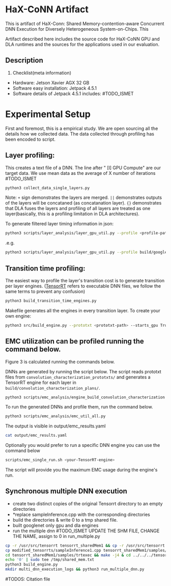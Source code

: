 # HaX-CoNN Artifact
This is artifact of HaX-Conn: Shared Memory-contention-aware Concurrent DNN Execution for Diversely Heterogeneous System-on-Chips. This 

Artifact described here includes the source code for HaX-CoNN GPU and DLA runtimes and the sources for the applications used in our evaluation.

## Description

1. Checklist(meta information)
* Hardware: Jetson Xavier AGX 32 GB
* Software easy installation: Jetpack 4.5.1
* Software details of Jetpack 4.5.1 includes: #TODO_ISMET


# Experimental Setup

First and foremost, this is a empirical study. We are open sourcing all the details how we collected data. The data collected through profiling has been encoded to script.  

## Layer profiling: 
This creates a text file of a DNN. The line after " [I] GPU Compute" are our target data. We use mean data as the average of X number of iterations   #TODO_ISMET
```bash
python3 collect_data_single_layers.py
```
Note: `+` sign demonstrates the layers are merged. `||` demonstrates outputs of the layers will be concataned (as concatanation layer). `{}` demonstrates that DLA fuses the layers and profiling of all layers are treated as one layer(basically, this is a profiling limitation in DLA architectures).

To generate filtered layer timing information in json:
```bash
python3 scripts/layer_analysis/layer_gpu_util.py --profile <profile-path>
```
.e.g.
```bash
python3 scripts/layer_analysis/layer_gpu_util.py --profile build/googlenet_transition_plans/profiles/googlenet_dla_transition_at_24.profile
```

## Transition time profiling: 
The easiest way to profile the layer's transition cost is to generate transition per layer engines. ([TensorRT](https://docs.nvidia.com/deeplearning/tensorrt/developer-guide/index.html#abstract) refers to executable DNN files, we follow the same terms to prevent any confusion)
```bash
python3 build_transition_time_engines.py
```

Makefile generates all the engines in every transition layer. To create your own engine:
```bash
python3 src/build_engine.py --prototxt <prototxt-path> --starts_gpu True --output <output-path> --transition <transition> --verbose
```

## EMC utilization can be profiled running the command below. 
Figure 3 is calculated running the commands below.

DNNs are generated by running the script below. The script reads prototxt files from `convolution_characterization_prototxts/` and generates a TensorRT engine for each layer in `build/convolution_characterization_plans/`.

```bash
python3 scripts/emc_analysis/engine_build_convolution_characterization.py
```

To run the generated DNNs and profile them, run the command below.

```bash
python3 scripts/emc_analysis/emc_util_all.py
```

The output is visible in output/emc_results.yaml

```bash
cat output/emc_results.yaml
```
Optionally you would prefer to run a specific DNN engine you can use the command below
```bash
scripts/emc_single_run.sh <your-TensorRT-engine>
```
The script will provide you the maximum EMC usage during the engine's run.

## Synchronous multiple DNN execution

* create two distinct copies of the original Tensorrt directory to an empty directories
* *replace sampleInference.cpp with the corresponding directories
* build the directories & write 0 to a tmp shared file.
* built googlenet only gpu and dla engines
* run the multiple dnn
#TODO_ISMET UPDATE THE SHM FILE, CHANGE THE NAME, assign to 0 in run_multiple.py
```bash
cp -r /usr/src/tensorrt tensorrt_sharedMem1 && cp -r /usr/src/tensorrt tensorrt_sharedMem2
cp modified_tensorrts/sampleInference1.cpp tensorrt_sharedMem1/samples/common/sampleInference.cpp  && cp modified_tensorrts/sampleInference2.cpp tensorrt_sharedMem1/samples/common/sampleInference.cpp 
cd tensorrt_sharedMem1/samples/trtexec && make -j4 & cd ../../../tensorrt_sharedMem2/samples/trtexec && make -j4 
echo '0' | sudo tee /tmp/shared_mem.txt
python3 build_engine.py
mkdir multi_dnn_execution_logs && python3 run_multiple_dnn.py
```

#TODOS:
Citation file
